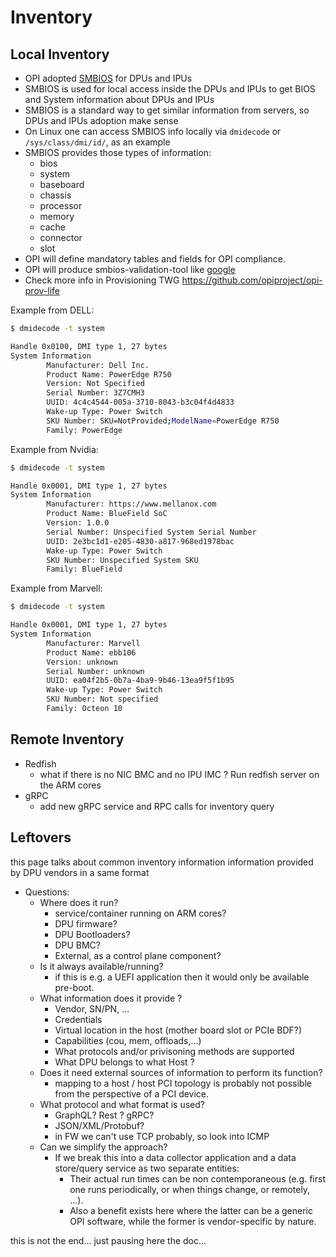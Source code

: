 # Inventory

## Local Inventory

- OPI adopted [SMBIOS](https://www.dmtf.org/standards/smbios) for DPUs and IPUs
- SMBIOS is used for local access inside the DPUs and IPUs to get BIOS and System information about DPUs and IPUs
- SMBIOS is a standard way to get similar information from servers, so DPUs and IPUs adoption make sense
- On Linux one can access SMBIOS info locally via `dmidecode` or `/sys/class/dmi/id/`, as an example
- SMBIOS provides those types of information:
  - bios
  - system
  - baseboard
  - chassis
  - processor
  - memory
  - cache
  - connector
  - slot
- OPI will define mandatory tables and fields for OPI compliance.
- OPI will produce smbios-validation-tool like [google](https://github.com/google/smbios-validation-tool)
- Check more info in Provisioning TWG <https://github.com/opiproject/opi-prov-life>

Example from DELL:

```bash
$ dmidecode -t system

Handle 0x0100, DMI type 1, 27 bytes
System Information
        Manufacturer: Dell Inc.
        Product Name: PowerEdge R750
        Version: Not Specified
        Serial Number: 3Z7CMH3
        UUID: 4c4c4544-005a-3710-8043-b3c04f4d4833
        Wake-up Type: Power Switch
        SKU Number: SKU=NotProvided;ModelName=PowerEdge R750
        Family: PowerEdge
```

Example from Nvidia:

```bash
$ dmidecode -t system

Handle 0x0001, DMI type 1, 27 bytes
System Information
        Manufacturer: https://www.mellanox.com
        Product Name: BlueField SoC
        Version: 1.0.0
        Serial Number: Unspecified System Serial Number
        UUID: 2e3bc1d1-e205-4830-a817-968ed1978bac
        Wake-up Type: Power Switch
        SKU Number: Unspecified System SKU
        Family: BlueField
```

Example from Marvell:

```bash
$ dmidecode -t system

Handle 0x0001, DMI type 1, 27 bytes
System Information
        Manufacturer: Marvell
        Product Name: ebb106
        Version: unknown
        Serial Number: unknown
        UUID: ea04f2b5-0b7a-4ba9-9b46-13ea9f5f1b95
        Wake-up Type: Power Switch
        SKU Number: Not specified
        Family: Octeon 10
```

## Remote Inventory

- Redfish
  - what if there is no NIC BMC and no IPU IMC ? Run redfish server on the ARM cores
- gRPC
  - add new gRPC service and RPC calls for inventory query

## Leftovers

this page talks about common inventory information information provided by DPU vendors in a same format

- Questions:
  - Where does it run?
    - service/container running on ARM cores?
    - DPU firmware?
    - DPU Bootloaders?
    - DPU BMC?
    - External, as a control plane component?
  - Is it always available/running?
    - if this is e.g. a UEFI application then it would only be available pre-boot.
  - What information does it provide ?
    - Vendor, SN/PN, ...
    - Credentials
    - Virtual location in the host (mother board slot or PCIe BDF?)
    - Capabilities (cou, mem, offloads,...)
    - What protocols and/or privisoning methods are supported
    - What DPU belongs to what Host ?
  - Does it need external sources of information to perform its function?
    - mapping to a host / host PCI topology is probably not possible from the perspective of a PCI device.
  - What protocol and what format is used?
    - GraphQL? Rest ? gRPC?
    - JSON/XML/Protobuf?
    - in FW we can't use TCP probably, so look into ICMP
  - Can we simplify the approach?
    - If we break this into a data collector application and a data store/query service as two separate entities:
      - Their actual run times can be non contemporaneous (e.g. first one runs periodically, or when things change, or remotely, ...).
      - Also a benefit exists here where the latter can be a generic OPI software, while the former is vendor-specific by nature.

this is not the end... just pausing here the doc...
